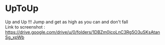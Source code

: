 # UpToUp
Up and Up !!! Jump and get as high as you can and don't fall
<br>
Link to screenshot : https://drive.google.com/drive/u/0/folders/1DBZm0jcoLnC3Rg5O3uSKsAtanSg_xpWb

